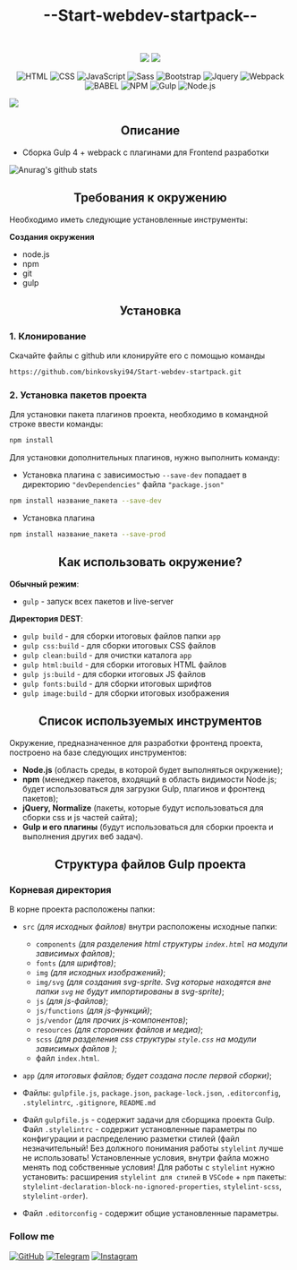 <h1 align="center">--Start-webdev-startpack--</h2>
<br>
<div align="center">

<a href="https://github.com/binkovskyi94"><img src="https://img.shields.io/badge/made%20by-binkovskyi94-orange.svg?style=plastic&logo=github"></a> <a href="https://github.com/binkovskyi94/Start-webdev-startpack"><img src="https://img.shields.io/badge/-downloads-green.svg?style=plastic&logo="></a>
</div> 

<div align="center">

![HTML](https://img.shields.io/badge/-HTML-orange?style=plastic&logo=HTML5) ![CSS](https://img.shields.io/badge/-CSS3-blue?style=plastic&logo=CSS3) ![JavaScript](https://img.shields.io/badge/-JavaScript-yellow?style=plastic&logo=JavaScript) ![Sass](https://img.shields.io/badge/-Sass-pink?style=plastic&logo=Sass) ![Bootstrap](https://img.shields.io/badge/-Bootstrap-7952B3?style=plastic&logo=Bootstrap) ![Jquery](https://img.shields.io/badge/-Jquery-0769AD?style=plastic&logo=Jquery) ![Webpack](https://img.shields.io/badge/-Webpack-8DD6F9?style=plastic&logo=Webpack) ![BABEL](https://img.shields.io/badge/-BABEL-F9DC3E?style=plastic&logo=BABEL) ![NPM](https://img.shields.io/badge/-NPM-CB3837?style=plastic&logo=NPM) ![Gulp](https://img.shields.io/badge/-Gulp-CF4647?style=plastic&logo=Gulp) ![Node.js](https://img.shields.io/badge/-Node.js-339933?style=plastic&logo=Node.js)
</div>

<img src="https://file.modx.pro/files/a/1/c/a1c54076c96029a70c7c3979a64c6a42.png" />

<h2 align="center">Описание</h2>

- Сборка Gulp 4 + webpack с плагинами для Frontend разработки

![Anurag's github stats](https://github-readme-stats.vercel.app/api?username=binkovskyi94&show_icons=true&theme=tokyonight)

<h2 align="center">Требования к окружению</h2>
Необходимо иметь следующие установленные инструменты:<br>


**Cоздания окружения**
-	node.js
- npm
-	git
-	gulp

<h2 align="center">Установка</h2>

### 1. Клонирование

Скачайте файлы с github или клонируйте его c помощью команды

```bash
https://github.com/binkovskyi94/Start-webdev-startpack.git
```

### 2. Установка пакетов проекта
Для установки пакета плагинов проекта, необходимо в командной строке ввести команды:
```bash
npm install
```

Для установки дополнительных плагинов, нужно выполнить команду:

- Установка плагина с зависимостью ``` --save-dev ``` попадает в директорию ``` "devDependencies" ``` файла ``` "package.json" ```
```bash
npm install название_пакета --save-dev
```

- Установка плагина
```bash
npm install название_пакета --save-prod
```

<h2 align="center">Как использовать окружение?</h2> 

**Обычный режим**: 
- `gulp`                - запуск всех пакетов и live-server         

**Директория DEST**:
- `gulp build`          - для сборки итоговых файлов папки `app` 
- `gulp css:build`      - для сборки итоговых CSS файлов
- `gulp clean:build`    - для очистки каталога `app`
- `gulp html:build`     - для сборки итоговых HTML файлов
- `gulp js:build`       - для сборки итоговых JS файлов
- `gulp fonts:build`    - для сборки итоговых шрифтов
- `gulp image:build`    - для сборки итоговых изображения

<h2 align="center">Список используемых инструментов</h2> 

Окружение, предназначенное для разработки фронтенд проекта, построено на базе следующих инструментов:

- **Node.js** (область среды, в которой будет выполняться окружение);
- **npm** (менеджер пакетов, входящий в область видимости Node.js; будет использоваться для загрузки Gulp, плагинов и фронтенд пакетов);
- **jQuery, Normalize** (пакеты, которые будут использоваться для сборки css и js частей сайта);
- **Gulp и его плагины** (будут использоваться для сборки проекта и выполнения других веб задач).

<h2 align="center">Структура файлов Gulp проекта</h2> 

### Корневая директория
В корне проекта расположены папки:

- `src` *(для исходных файлов)* внутри расположены исходные папки:
    - `components` *(для разделения html структуры `index.html` на модули зависимых файлов)*;
    - `fonts` *(для шрифтов)*;
    - `img` *(для исходных изображений)*;
    - `img/svg` *(для создания svg-sprite. Svg которые находятся вне папки `svg` не будут импортированы в svg-sprite)*;
    - `js` *(для js-файлов)*;
    - `js/functions` *(для js-функций)*;
    - `js/vendor` *(для прочих js-компонентов)*;
    - `resources` *(для сторонних файлов и медиа)*;
    - `scss` *(для разделения css структуры `style.css` на модули зависимых файлов )*;
    - файл `index.html`.
- `app` *(для итоговых файлов; будет создана после первой сборки)*;

 - Файлы: `gulpfile.js`, `package.json`, `package-lock.json`, `.editorconfig`, `.stylelintrc`, `.gitignore`, `README.md` 
 - Файл `gulpfile.js` - содержит задачи для сборщика проекта Gulp. Файл `.stylelintrc` - содержит установленные параметры по конфигурации и распределению разметки стилей (файл незначительный! Без должного понимания работы `stylelint` лучше не использовать! Установленные условия, внутри файла можно менять под собственные условия! Для работы с `stylelint` нужно установить: расширения `stylelint для стилей` в `VSCode` + `npm` пакеты: `stylelint-declaration-block-no-ignored-properties`, `stylelint-scss`, `stylelint-order`). 
 - Файл `.editorconfig` - содержит общие установленные параметры.

### Follow me

<p align="center">

[![GitHub](https://img.shields.io/badge/-GitHub-181717?style=plastic&logo=GitHub)](https://github.com/binkovskyi94)
[![Telegram](https://img.shields.io/badge/-Telegram-26A5E4?style=plastic&logo=Telegram)](https://t.me/evgeny_binkovskyi)
[![Instagram](https://img.shields.io/badge/-Instagram-E4405F?style=plastic&logo=Instagram)](https://www.instagram.com/evgeny_binkovskyi)
